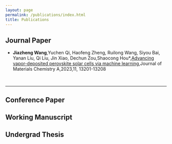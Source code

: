 ```yaml
---
layout: page
permalink: /publications/index.html
title: Publications
---
```





## Journal Paper

- **Jiazheng Wang**,Yuchen Qi, Haofeng Zheng, Ruilong Wang, Siyou Bai, Yanan Liu, Qi Liu, Jin Xiao, Dechun Zou,Shaocong Hou*,[Advancing vapor-deposited perovskite solar cells via machine learning](https://pubs.rsc.org/en/content/articlelanding/2023/ta/d3ta00027c/unauth),Journal of Materials Chemistry A,2023,11, 13201-13208

  <br>

---

## Conference Paper




## Working Manuscript




## Undergrad Thesis



